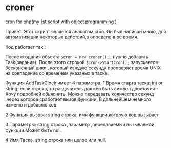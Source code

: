 # croner
cron for php(my 1st script with object programming )

Привет.
Этот скрипт является аналогом cron.
Он был написан мною, для автоматизации некоторых действий,в определенное время.

Код работает так :

После создания обьекта `$cron = new croner();` , нужно добавить Task(задания).
После этого строкой `$cron->StartCron();` запускается бесконечный цикл ,
который каждую секунду прооверяет время UNIX на совпадение со временем указаных в таске.

Функция AddTaskClock имеет 4 параметра.
1 Время старта таска:
	int or string;
	если строка, то разделитель должен быть символ двоеточия `:`
		Хочу подробней обьяснить. Можно передавать количество секунд ,через которое сработает вызов функции.
		В дальнейшем немного изменю и добавлю код.
      
2 Функция вызова:
    string
        строка, имя функции,которую код вызывает.

3 Параметры:
    string
        строка ,параметр ,передаваемый вызываемой функции.Может быть null.
  
4 Имя Таска.
    string
        строка или целое или null.

